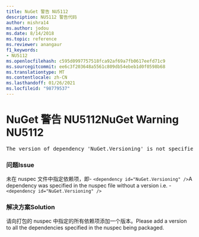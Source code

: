 ```yaml
---
title: NuGet 警告 NU5112
description: NU5112 警告代码
author: mishra14
ms.author: jodou
ms.date: 8/14/2018
ms.topic: reference
ms.reviewer: anangaur
f1_keywords:
- NU5112
ms.openlocfilehash: c595d0997757518fca92af69a7fb0617eefd71c9
ms.sourcegitcommit: ee6c3f203648a5561c809db54ebeb1d0f0598b68
ms.translationtype: MT
ms.contentlocale: zh-CN
ms.lasthandoff: 01/26/2021
ms.locfileid: "98779537"
---
```

# <a name="nuget-warning-nu5112"></a><span data-ttu-id="639a4-103">NuGet 警告 NU5112</span><span class="sxs-lookup"><span data-stu-id="639a4-103">NuGet Warning NU5112</span></span>
<pre>The version of dependency 'NuGet.Versioning' is not specified. Specify the version of dependency and rebuild your package.</pre>

### <a name="issue"></a><span data-ttu-id="639a4-104">问题</span><span class="sxs-lookup"><span data-stu-id="639a4-104">Issue</span></span>

<span data-ttu-id="639a4-105">未在 nuspec 文件中指定依赖项，即- `<dependency id="NuGet.Versioning" />`</span><span class="sxs-lookup"><span data-stu-id="639a4-105">A dependency was specified in the nuspec file without a version i.e. - `<dependency id="NuGet.Versioning" />`</span></span>


### <a name="solution"></a><span data-ttu-id="639a4-106">解决方案</span><span class="sxs-lookup"><span data-stu-id="639a4-106">Solution</span></span>

<span data-ttu-id="639a4-107">请向打包的 nuspec 中指定的所有依赖项添加一个版本。</span><span class="sxs-lookup"><span data-stu-id="639a4-107">Please add a version to all the dependencies specified in the nuspec being packaged.</span></span>

